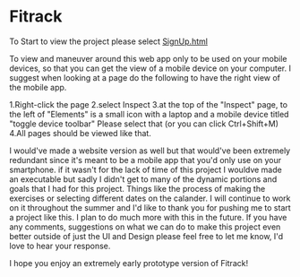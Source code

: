 # Fitrack


To Start to view the project please select [SignUp.html](https://sameemaqbool.github.io/SignUp.html)

To view and maneuver around this web app only to be used on your mobile devices, so that you can get the view of a mobile device on your computer. I suggest when looking at a page do the following to have the right view of the mobile app.

1.Right-click the page
2.select Inspect
3.at the top of the "Inspect" page, to the left of "Elements" is a 
small icon with a laptop and a mobile device titled "toggle device toolbar"
Please select that (or you can click Ctrl+Shift+M)
4.All pages should be viewed like that.

I would've made a website version as well but that would've been extremely redundant since 
it's meant to be a mobile app that you'd only use on your smartphone. if it wasn't for the lack
of time of this project I wouldve made an executable but sadly I didn't get to many of the dynamic portions and goals that I had for this project. Things like the process of making the exercises or selecting different dates on the calander. I will continue to work on it throughout the summer and I'd like to thank you for pushing me to start a project like this. I plan to do much more with this in the future. If you have any comments, suggestions on what we can do to make this project even better outside of just the UI and Design please feel free to let me know, I'd love to hear your response.

I hope you enjoy an extremely early prototype version of Fitrack!

